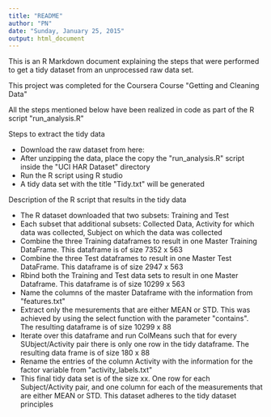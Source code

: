 ```yaml
---
title: "README"
author: "PN"
date: "Sunday, January 25, 2015"
output: html_document
---
```


This is an R Markdown document explaining the steps that were performed to get a tidy dataset from an unprocessed raw data set.

This project was completed for the Coursera Course "Getting and Cleaning Data"

All the steps mentioned below have been realized in code as part of the R script "run_analysis.R"

Steps to extract the tidy data

- Download the raw dataset from here:
- After unzipping the data, place the copy the "run_analysis.R" script inside the "UCI HAR Dataset" directory
- Run the R script using R studio
- A tidy data set with the title "Tidy.txt" will be generated

Description of the R script that results in the tidy data

- The R dataset downloaded that two subsets: Training and Test
- Each subset that additional subsets: Collected Data, Activity for which data was collected, Subject on which the data was collected
- Combine the three Training dataframes to result in one Master Training DataFrame. This dataframe is of size 7352 x 563
- Combine the three Test dataframes to result in one Master Test DataFrame. This dataframe is of size 2947 x 563
- Rbind both the Training and Test data sets to result in one Master Dataframe. This dataframe is of size 10299 x 563
- Name the columns of the master Dataframe with the information from "features.txt"
- Extract only the mesurements that are either MEAN or STD. This was achieved by using the select function with the parameter "contains". The resulting dataframe is of size 10299 x 88
- Iterate over this dataframe and run ColMeans such that for every SUbject/Activity pair there is only one row in the tidy dataframe. The resulting data frame is of size 180 x 88
- Rename the entries of the column Activity with the information for the factor variable from "activity_labels.txt"
- This final tidy data set is of the size xx. One row for each Subject/Activity pair, and one column for each of the measurements that are either MEAN or STD. This dataset adheres to the tidy dataset principles
